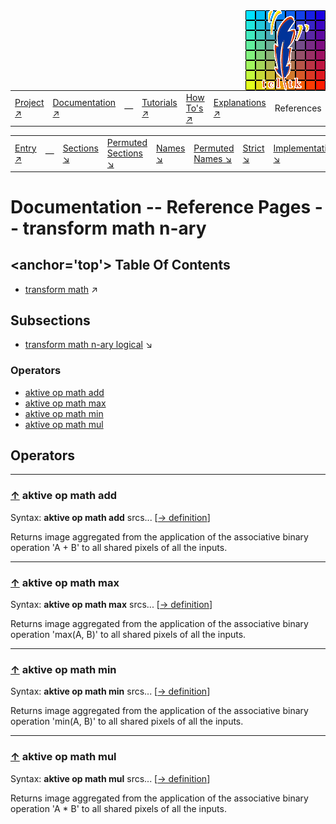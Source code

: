 <img src='../assets/aktive-logo-128.png' style='float:right;'>

||||||||
|---|---|---|---|---|---|---|
|[Project ↗](../../README.md)|[Documentation ↗](../index.md)|&mdash;|[Tutorials ↗](../tutorials.md)|[How To's ↗](../howtos.md)|[Explanations ↗](../explanations.md)|References|

|||||||||
|---|---|---|---|---|---|---|---|
|[Entry ↗](index.md)|&mdash;|[Sections ↘](bysection.md)|[Permuted Sections ↘](bypsection.md)|[Names ↘](byname.md)|[Permuted Names ↘](bypname.md)|[Strict ↘](strict.md)|[Implementations ↘](bylang.md)|

# Documentation -- Reference Pages -- transform math n-ary

## <anchor='top'> Table Of Contents

  - [transform math](transform_math.md) ↗


## Subsections


 - [transform math n-ary logical](transform_math_nary_logical.md) ↘

### Operators

 - [aktive op math add](#op_math_add)
 - [aktive op math max](#op_math_max)
 - [aktive op math min](#op_math_min)
 - [aktive op math mul](#op_math_mul)

## Operators

---
### [↑](#top) <a name='op_math_add'></a> aktive op math add

Syntax: __aktive op math add__ srcs... [[→ definition](../../../../file?ci=trunk&ln=107&name=etc/transformer/math/binary.tcl)]

Returns image aggregated from the application of the associative binary operation 'A + B' to all shared pixels of all the inputs.


---
### [↑](#top) <a name='op_math_max'></a> aktive op math max

Syntax: __aktive op math max__ srcs... [[→ definition](../../../../file?ci=trunk&ln=107&name=etc/transformer/math/binary.tcl)]

Returns image aggregated from the application of the associative binary operation 'max(A, B)' to all shared pixels of all the inputs.


---
### [↑](#top) <a name='op_math_min'></a> aktive op math min

Syntax: __aktive op math min__ srcs... [[→ definition](../../../../file?ci=trunk&ln=107&name=etc/transformer/math/binary.tcl)]

Returns image aggregated from the application of the associative binary operation 'min(A, B)' to all shared pixels of all the inputs.


---
### [↑](#top) <a name='op_math_mul'></a> aktive op math mul

Syntax: __aktive op math mul__ srcs... [[→ definition](../../../../file?ci=trunk&ln=107&name=etc/transformer/math/binary.tcl)]

Returns image aggregated from the application of the associative binary operation 'A * B' to all shared pixels of all the inputs.


